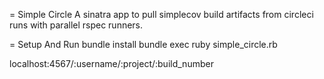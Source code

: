 = Simple Circle
  A sinatra app to pull simplecov build artifacts from circleci runs with parallel rspec runners.

= Setup And Run
  bundle install
  bundle exec ruby simple_circle.rb

  localhost:4567/:username/:project/:build_number

